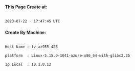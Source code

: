 
   
#### This Page Create at:

```bash

2023-07-22 - 17:47:45 UTC

```

#### Create By Machine:

```bash

Host Name : fv-az955-425

platform  : Linux-5.15.0-1041-azure-x86_64-with-glibc2.35

Ip Local  : 10.1.0.12

```

